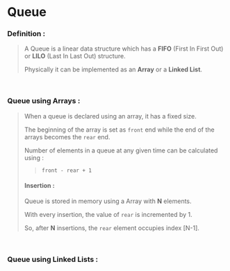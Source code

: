 # Queue

### **Definition :**
> A Queue is a linear data structure which has a **FIFO** (First In First Out) or **LILO** (Last In Last Out) structure.
>
> Physically it can be implemented as an **Array** or a **Linked List**.
>

&nbsp;
### **Queue using Arrays :**
> When a queue is declared using an array, it has a fixed size.
>
> The beginning of the array is set as ``front`` end while the end of the arrays becomes the ``rear`` end.
>
> Number of elements in a queue at any given time can be calculated using :
>> ``front - rear + 1``
> #### **Insertion :**
> Queue is stored in memory using a Array with **N**  elements.
> 
> With every insertion, the value of ``rear`` is incremented by 1.
>
> So, after **N** insertions, the ``rear`` element occupies index [N-1].
>
> 

&nbsp;
### **Queue using Linked Lists :**
> 